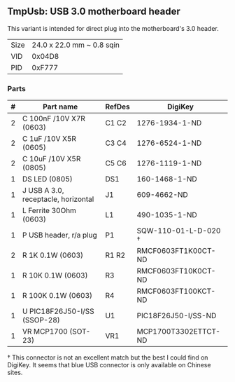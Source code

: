 ## TmpUsb: USB 3.0 motherboard header

This variant is intended for direct plug into the motherboard's 3.0 header.

|      |                           |
|------|---------------------------|
| Size | 24.0 x 22.0 mm ~ 0.8 sqin |
| VID  | 0x04D8                    |
| PID  | 0xF777                    |


### Parts

|  # | Part name                            | RefDes  | DigiKey              |
|---:|--------------------------------------|---------|----------------------|
|  2 | C 100nF /10V X7R (0603)              | C1 C2   | 1276-1934-1-ND       |
|  2 | C 1uF /10V X5R (0605)                | C3 C4   | 1276-6524-1-ND       |
|  2 | C 10uF /10V X5R (0805)               | C5 C6   | 1276-1119-1-ND       |
|  1 | DS LED (0805)                        | DS1     | 160-1468-1-ND        |
|  1 | J USB A 3.0, receptacle, horizontal  | J1      | 609-4662-ND          |
|  1 | L Ferrite 30Ohm (0603)               | L1      | 490-1035-1-ND        |
|  1 | P USB header, r/a plug               | P1      | SQW-110-01-L-D-020 † |
|  2 | R 1K 0.1W (0603)                     | R1 R2   | RMCF0603FT1K00CT-ND  |
|  1 | R 10K 0.1W (0603)                    | R3      | RMCF0603FT10K0CT-ND  |
|  1 | R 100K 0.1W (0603)                   | R4      | RMCF0603FT100KCT-ND  |
|  1 | U PIC18F26J50-I/SS (SSOP-28)         | U1      | PIC18F26J50-I/SS-ND  |
|  1 | VR MCP1700 (SOT-23)                  | VR1     | MCP1700T3302ETTCT-ND |

† This connector is not an excellent match but the best I could find on
  DigiKey. It seems that blue USB connector is only available on Chinese
  sites.
